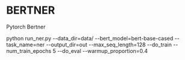# BERTNER
Pytorch Bertner


python run_ner.py --data_dir=data/ --bert_model=bert-base-cased --task_name=ner --output_dir=out --max_seq_length=128 --do_train --num_train_epochs 5 --do_eval --warmup_proportion=0.4

